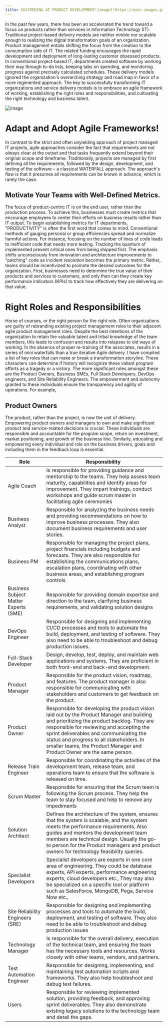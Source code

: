 ```yaml
---
title: SUCCEEDING AT PRODUCT DEVELOPMENT![image](https://user-images.githubusercontent.com/73126998/234352989-b483846d-6ba2-4f47-8b94-74f3a65d3f03.png)
---
```


In the past few years, there has been an accelerated the trend toward a focus on products rather than services in Information Technology (IT). Traditional project-based delivery models are neither nimble nor scalable enough to realizing the digital transformation goals of an organization.
Product management entails shifting the focus from the creation to the consumption side of IT. The related funding encourages the rapid development and deployment of long-lasting customer obsessed products.
In conventional project-based IT, departments created software by working their way through to-do lists, keeping tabs on spending, and monitoring progress against precisely calculated schedules. These delivery models ignored the organization's overarching strategy and road map in favor of a more regimented approach.
The key to successfully transforming IT organizations and service delivery models is to embrace an agile framework of working, establishing the right roles and responsibilities, and cultivating the right technology and business talent. 

![image](https://user-images.githubusercontent.com/73126998/234353373-f1fd3da7-f38f-4052-a142-2f0e6ff3f803.png)

# Adapt and Adopt Agile Frameworks!
In contrast to the strict and often unyielding approach of project managed IT projects, agile approaches consider the fact that requirements are not always clear at the outset and that tasks frequently extend beyond their original scope and timeframe.
Traditionally, projects are managed by first defining all the requirements, followed by the design, development, and testing of the software – a classical WATERFALL approach. The approach's flaw is that it presumes all requirements can be known in advance, which is rarely the case. 

## Motivate Your Teams with Well-Defined Metrics.
The focus of product-centric IT is on the end user, rather than the production process. To achieve this, businesses must create metrics that encourage employees to center their efforts on business results rather than IT output.
To begin establishing metrics for IT departments, "PRODUCTIVITY" is often the first word that comes to mind. Conventional methods of gauging personal or group efficiencies spread and normalize harmful actions.
For instance, focusing on the number of lines of code leads to inefficient code that needs more testing. Tracking the quantum of implemented prevent critical ones from being shipped first. The emphasis shifts unconsciously from innovation and architecture improvements to "patching" code as incident resolution becomes the primary metric.
Rather, teams should be incentivized to promote the desired outcomes for the organization. First, businesses need to determine the true value of their products and services to customers, and only then can they create key performance indicators (KPIs) to track how effectively they are delivering on that value.

# Right Roles and Responsibilities
Horse of courses, or the right person for the right role. Often organizations are guilty of rebranding existing project management roles to their adjacent agile product management roles. Despite the best intentions of the organization to retain the valuable talent and tribal knowledge of the team members, this leads to confusion and results into relapses to old ways of working. In the absence of proper re-training of the associates, results in a series of mini waterfalls than a true iterative Agile delivery.
I have compiled a list of key roles that can make or break a transformation storyline. These characters can determine if history will recognize these valiant program efforts as a tragedy or a victory.
The more significant roles amongst these are the Product Owners, Business SMEs, Full Stack Developers, DevOps engineers, and Site Reliability Engineers. The empowerment and autonomy granted to these individuals ensure the transparency and agility of operations. For example,
## Product Owners
The product, rather than the project, is now the unit of delivery. Empowering product owners and managers to own and make significant product and service-related decisions is crucial. These individuals are responsible and accountable for the program scope, return on investment, market positioning, and growth of the business line.
Similarly, educating and empowering every individual and role on the business drivers, goals and including them in the feedback loop is essential. 


| Role  | Responsibility    |
|---    | ---               |
|Agile Coach|Is responsible for providing guidance and mentorship to the teams. They help assess team maturity, capabilities and identify areas for improvement. They impart trainings, conduct workshops and guide scrum master in facilitating agile ceremonies|
|Business Analyst| Responsible for analyzing the business needs and providing recommendations on how to improve business processes. They also document business requirements and user stories.|
|Business PM | Responsible for managing the project plans, project financials including budgets and forecasts. They are also responsible for establishing the communications plans, escalation plans, coordinating with other business areas, and establishing program controls|
|Business Subject Matter Experts (SME) | Responsible for providing domain expertise and direction to the team, clarifying business requirements, and validating solution designs|
|DevOps Engineer|Responsible for designing and implementing CI/CD processes and tools to automate the build, deployment, and testing of software. They also need to be able to troubleshoot and debug production issues.|
|Full-Stack Developer | Design, develop, test, deploy, and maintain web applications and systems. They are proficient in both front-end and back-end development.|
|Product Manager | Responsible for the product vision, roadmap, and features. The product manager is also responsible for communicating with stakeholders and customers to get feedback on the product.|
|Product Owner | Responsible for developing the product vision laid out by the Product Manager and building and prioritizing the product backlog. They are responsible for reviewing and accepting the sprint deliverables and communicating the status and progress to all stakeholders. In smaller teams, the Product Manager and Product Owner are the same person.|
|Release Train Engineer | Responsible for coordinating the activities of the development team, release team, and operations team to ensure that the software is released on time.|
|Scrum Master | Responsible for ensuring that the Scrum team is following the Scrum process. They help the team to stay focused and help to remove any impediments|
|Solution Architect | Defines the architecture of the system, ensures that the system is scalable, and the system meets the performance requirements. Also guides and mentors the development team members are technical design. Usually the go-to person for the Product managers and product owners for technology feasibility queries.|
|Specialist Developers | Specialist developers are experts in one core area of engineering. They could be database experts, API experts, performance engineering experts, cloud developers etc., They may also be specialized on a specific tool or platform such as SalesForce, MongoDB, Pega, Service Now etc.,|
|Site Reliability Engineers (SRE) | Responsible for designing and implementing processes and tools to automate the build, deployment, and testing of software. They also need to be able to troubleshoot and debug production issues|
|Technology Manager | Is responsible for the overall delivery, execution of the technical team, and ensuring the team has the necessary tools and resources. Works closely with other teams, vendors, and partners.|
|Test Automation Engineer | Responsible for designing, implementing, and maintaining test automation scripts and frameworks. They also help troubleshoot and debug test failures.|
|Users | Responsible for reviewing implemented solution, providing feedback, and approving sprint deliverables. They also demonstrate existing legacy solutions to the technology team and detail the gaps.|


